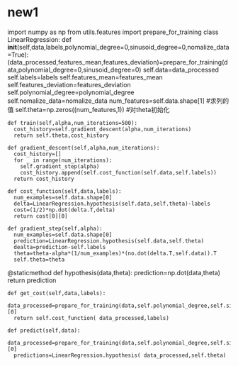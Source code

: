 # new1
import numpy as np
from utils.features import prepare_for_training
class LinearRegression:
    def __init__(self,data,labels,polynomial_degree=0,sinusoid_degree=0,nomalize_data=True):
      (data_processed,features_mean,features_deviation)=prepare_for_training(data,polynomial_degree=0,sinusoid_degree=0)
      self.data=data_processed
      self.labels=labels
      self.features_mean=features_mean
      self.features_deviation=features_deviation
      self.polynomial_degree=polynomial_degree
      self.nomalize_data=nomalize_data
      num_features=self.data.shape[1]    #求列的值
      self.theta=np.zeros((num_features,1)) #对theta初始化
      
    def train(self,alpha,num_iterations=500):
      cost_history=self.gradient_descent(alpha,num_iterations)
      return self.theta,cost_history
    
    def gradient_descent(self,alpha,num_iterations):
      cost_history=[]
      for _ in range(num_iterations):
        self.gradient_step(alpha)
        cost_history.append(self.cost_function(self.data,self.labels))
      return cost_history  
        
    def cost_function(self,data,labels):
      num_examples=self.data.shape[0]
      delta=LinearRegression.hypothesis(self.data,self.theta)-labels
      cost=(1/2)*np.dot(delta.T,delta)
      return cost[0][0]
        
    def gradient_step(self,alpha):
      num_examples=self.data.shape[0]
      prediction=LinearRegression.hypothesis(self.data,self.theta)
      dealta=prediction-self.labels
      theta=theta-alpha*(1/num_examples)*(no.dot(delta.T,self.data)).T
      self.theta=theta
      
   @staticmethod 
    def hypothesis(data,theta):
      prediction=np.dot(data,theta)
      return prediction
      
    def get_cost(self,data,labels):
      data_processed=prepare_for_training(data,self.polynomial_degree,self.sinusoid_degree)[0]
      return self.cost_function( data_processed,labels)
      
    def predict(self,data):
      data_processed=prepare_for_training(data,self.polynomial_degree,self.sinusoid_degree,self.nomalize_data)[0]
      predictions=LinearRegression.hypothesis( data_processed,self.theta)
      
      
      
